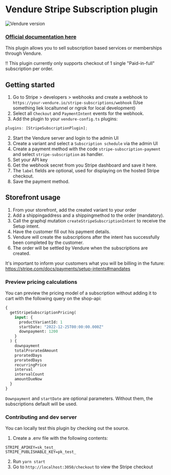 # Vendure Stripe Subscription plugin

![Vendure version](https://img.shields.io/npm/dependency-version/vendure-plugin-stripe-subscription/dev/@vendure/core)

### [Official documentation here](https://pinelab-plugins.com/plugin/vendure-plugin-stripe-subscription)

This plugin allows you to sell subscription based services or memberships through Vendure.

!! This plugin currently only supports checkout of 1 single "Paid-in-full" subscription per order.

## Getting started

1. Go to Stripe > developers > webhooks and create a webhook to `https://your-vendure.io/stripe-subscriptions/webhook` (Use something liek localtunnel or ngrok for local development)
2. Select all `Checkout` and `PaymentIntent` events for the webhook.
3. Add the plugin to your `vendure-config.ts` plugins:

```ts
plugins: [StripeSubscriptionPlugin];
```

2. Start the Vendure server and login to the admin UI
3. Create a variant and select a `Subscription schedule` via the admin UI
4. Create a payment method with the code `stripe-subscription-payment` and select `stripe-subscription` as handler.
5. Set your API key
6. Get the webhook secret from you Stripe dashboard and save it here.
7. The `label` fields are optional, used for displaying on the hosted Stripe checkout.
8. Save the payment method.

## Storefront usage

1. From your storefront, add the created variant to your order
2. Add a shippingaddress and a shippingmethod to the order (mandatory).
3. Call the graphql mutation `createStripeSubscriptionIntent` to receive the Setup intent.
4. Have the customer fill out his payment details.
5. Vendure will create the subscriptions after the intent has successfully been completed by the customer.
6. The order will be settled by Vendure when the subscriptions are created.

It's important to inform your customers what you will be billing in the future: https://stripe.com/docs/payments/setup-intents#mandates

### Preview pricing calculations

You can preview the pricing model of a subscription without adding it to cart with the following query on the shop-api:

```graphql
{
  getStripeSubscriptionPricing(
    input: {
      productVariantId: 1
      startDate: "2022-12-25T00:00:00.000Z"
      downpayment: 1200
    }
  ) {
    downpayment
    totalProratedAmount
    proratedDays
    proratedDays
    recurringPrice
    interval
    intervalCount
    amountDueNow
  }
}
```

`Downpayment` and `startDate` are optional parameters. Without them, the subscriptions default will be used.

### Contributing and dev server

You can locally test this plugin by checking out the source.

1. Create a .env file with the following contents:

```
STRIPE_APIKEY=sk_test_
STRIPE_PUBLISHABLE_KEY=pk_test_
```

2. Run `yarn start`
3. Go to `http://localhost:3050/checkout` to view the Stripe checkout
